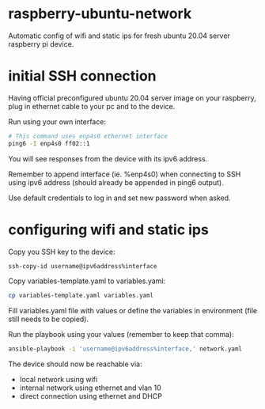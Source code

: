 # raspberry-ubuntu-network
Automatic config of wifi and static ips for fresh ubuntu 20.04 server raspberry pi device.

# initial SSH connection
Having official preconfigured ubuntu 20.04 server image on your raspberry,
plug in ethernet cable to your pc and to the device.

Run using your own interface:
```bash
# This command uses enp4s0 ethernet interface
ping6 -I enp4s0 ff02::1
```
You will see responses from the device with its ipv6 address.

Remember to append interface (ie. %enp4s0) when connecting to SSH
using ipv6 address (should already be appended in ping6 output).

Use default credentials to log in and set new password when asked.

# configuring wifi and static ips

Copy you SSH key to the device:
```bash
ssh-copy-id username@ipv6address%interface
```

Copy variables-template.yaml to variables.yaml:
```bash
cp variables-template.yaml variables.yaml
```
Fill variables.yaml file with values or
define the variables in environment (file still needs to be copied).

Run the playbook using your values (remember to keep that comma):
```bash
ansible-playbook -i 'username@ipv6address%interface,' network.yaml
```

The device should now be reachable via:
 - local network using wifi
 - internal network using ethernet and vlan 10
 - direct connection using ethernet and DHCP
